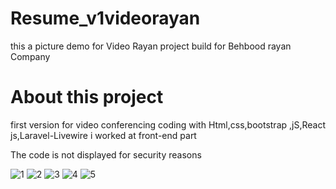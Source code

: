 # Resume_v1videorayan
this a picture demo for Video Rayan project build for Behbood rayan Company
# About this project
first version
for video conferencing coding with Html,css,bootstrap ,jS,React js,Laravel-Livewire
i worked at front-end part 

The code is not displayed for security reasons

![1](https://user-images.githubusercontent.com/96224385/178579822-3a04d101-f55e-4774-a6eb-c1451878bca8.jpg)
![2](https://user-images.githubusercontent.com/96224385/178579777-d288f03d-2aef-4d01-8afe-ca3f880fe574.jpg)
![3](https://user-images.githubusercontent.com/96224385/178579788-d7934f62-b3c6-46f0-9d1c-eeafbb80558c.jpg)
![4](https://user-images.githubusercontent.com/96224385/178579794-f498f3f8-c533-4038-9b34-1027d33d7671.jpg)
![5](https://user-images.githubusercontent.com/96224385/178579811-5d4324f9-8c64-4d52-982b-2615580adadc.jpg)

